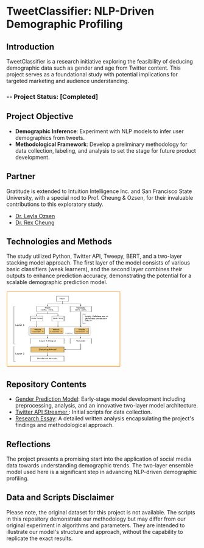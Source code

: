 # TweetClassifier: NLP-Driven Demographic Profiling

## Introduction

TweetClassifier is a research initiative exploring the feasibility of deducing demographic data such as gender and age from Twitter content. This project serves as a foundational study with potential implications for targeted marketing and audience understanding.

### -- Project Status: [Completed]

## Project Objective
- **Demographic Inference**: Experiment with NLP models to infer user demographics from tweets.
- **Methodological Framework**: Develop a preliminary methodology for data collection, labeling, and analysis to set the stage for future product development.

## Partner

Gratitude is extended to Intuition Intelligence Inc. and San Francisco State University, with a special nod to Prof. Cheung & Ozsen, for their invaluable contributions to this exploratory study.
- [Dr. Leyla Ozsen](https://www.linkedin.com/in/leyla-ozsen-9424a33/)
- [Dr. Rex Cheung](https://cob.sfsu.edu/directory/rex-cheung)

## Technologies and Methods

The study utilized Python, Twitter API, Tweepy, BERT, and a two-layer stacking model approach. The first layer of the model consists of various basic classifiers (weak learners), and the second layer combines their outputs to enhance prediction accuracy, demonstrating the potential for a scalable demographic prediction model.

<img src="image/example.png" width="300" height="200" alt="DStacking Model Visualization">

## Repository Contents

- [Gender Prediction Model](Notebooks/TweetClassifier.ipynb): Early-stage model development including preprocessing, analysis, and an innovative two-layer model architecture.
- [Twitter API Streamer ](Notebooks/TwitterStreamer.ipynb): Initial scripts for data collection.
- [Research Essay](Research_Essay.pdf): A detailed written analysis encapsulating the project's findings and methodological approach.

## Reflections

The project presents a promising start into the application of social media data towards understanding demographic trends. The two-layer ensemble model used here is a significant step in advancing NLP-driven demographic profiling.

## Data and Scripts Disclaimer

Please note, the original dataset for this project is not available. The scripts in this repository demonstrate our methodology but may differ from our original experiment in algorithms and parameters. They are intended to illustrate our model's structure and approach, without the capability to replicate the exact results.